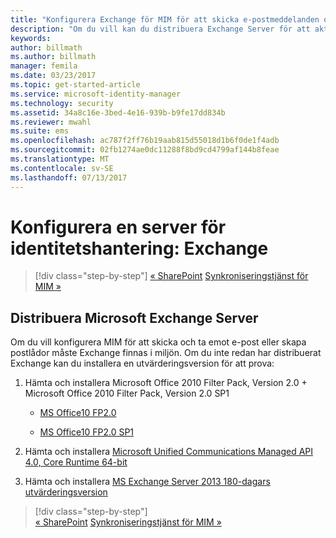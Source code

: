 ```yaml
---
title: "Konfigurera Exchange för MIM för att skicka e-postmeddelanden och skapa postlådor | Microsoft Docs"
description: "Om du vill kan du distribuera Exchange Server för att aktivera MIM 2016 att skicka e-post och skapa postlådor."
keywords: 
author: billmath
ms.author: billmath
manager: femila
ms.date: 03/23/2017
ms.topic: get-started-article
ms.service: microsoft-identity-manager
ms.technology: security
ms.assetid: 34a8c16e-3bed-4e16-939b-b9fe17dd834b
ms.reviewer: mwahl
ms.suite: ems
ms.openlocfilehash: ac787f2ff76b19aab815d55018d1b6f0de1f4adb
ms.sourcegitcommit: 02fb1274ae0dc11288f8bd9cd4799af144b8feae
ms.translationtype: MT
ms.contentlocale: sv-SE
ms.lasthandoff: 07/13/2017
---
```

# <a name="set-up-an-identity-management-server-exchange"></a>Konfigurera en server för identitetshantering: Exchange

>[!div class="step-by-step"]
[« SharePoint](prepare-server-sharepoint.md)
[Synkroniseringstjänst för MIM »](install-mim-sync.md)

## <a name="deploy-microsoft-exchange-server"></a>Distribuera Microsoft Exchange Server
Om du vill konfigurera MIM för att skicka och ta emot e-post eller skapa postlådor måste Exchange finnas i miljön. Om du inte redan har distribuerat Exchange kan du installera en utvärderingsversion för att prova:

1. Hämta och installera Microsoft Office 2010 Filter Pack, Version 2.0 + Microsoft Office 2010 Filter Pack, Version 2.0 SP1

    - [MS Office10 FP2.0](http://www.microsoft.com/en-us/download/details.aspx?id=17062)

    - [MS Office10 FP2.0 SP1](http://www.microsoft.com/en-us/download/details.aspx?id=26604)

2. Hämta och installera [Microsoft Unified Communications Managed API 4.0, Core Runtime 64-bit](http://www.microsoft.com/en-us/download/details.aspx?id=34992)

3. Hämta och installera [MS Exchange Server 2013 180-dagars utvärderingsversion](http://www.microsoft.com/en-us/evalcenter/evaluate-exchange-server-2013)

>[!div class="step-by-step"]  
[« SharePoint](prepare-server-sharepoint.md)
[Synkroniseringstjänst för MIM »](install-mim-sync.md)
